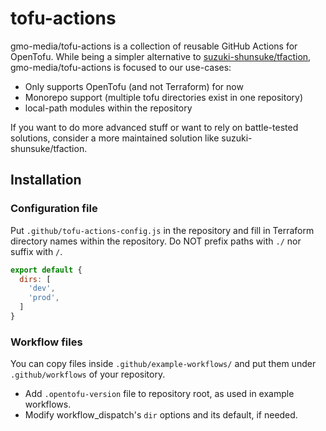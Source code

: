 # tofu-actions

gmo-media/tofu-actions is a collection of reusable GitHub Actions for OpenTofu.
While being a simpler alternative to [suzuki-shunsuke/tfaction](https://github.com/suzuki-shunsuke/tfaction),
gmo-media/tofu-actions is focused to our use-cases:

- Only supports OpenTofu (and not Terraform) for now
- Monorepo support (multiple tofu directories exist in one repository)
- local-path modules within the repository

If you want to do more advanced stuff or want to rely on battle-tested solutions,
consider a more maintained solution like suzuki-shunsuke/tfaction.

## Installation

### Configuration file

Put `.github/tofu-actions-config.js` in the repository and fill in Terraform directory names within the repository.
Do NOT prefix paths with `./` nor suffix with `/`.

```js
export default {
  dirs: [
    'dev',
    'prod',
  ]
}
```

### Workflow files

You can copy files inside `.github/example-workflows/` and put them under `.github/workflows` of your repository.

- Add `.opentofu-version` file to repository root, as used in example workflows.
- Modify workflow_dispatch's `dir` options and its default, if needed.
